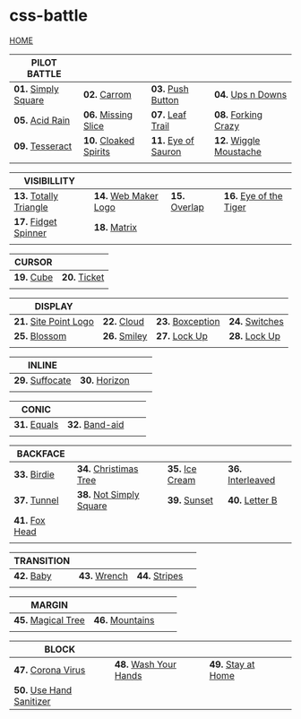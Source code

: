 
# css-battle

 [HOME](https://josimarmg.github.io/css-battle/)

|PILOT BATTLE||||
|--|--|--|--|
|**01.** [Simply Square](https://josimarmg.github.io/css-battle/01-pilot-battle/01-simply-square.html) |**02.** [Carrom](https://josimarmg.github.io/css-battle/01-pilot-battle/02-carrom.html) |**03.** [Push Button](https://josimarmg.github.io/css-battle/01-pilot-battle/03-push-button.html) |**04.** [Ups n Downs](https://josimarmg.github.io/css-battle/01-pilot-battle/04-ups-n-downs.html) |
**05.** [Acid Rain](https://josimarmg.github.io/css-battle/01-pilot-battle/05-acid-rain.html)|**06.** [Missing Slice](https://josimarmg.github.io/css-battle/01-pilot-battle/06-missing-slice.html) |**07.** [Leaf Trail](https://josimarmg.github.io/css-battle/01-pilot-battle/07-leafy-trail.html) |**08.** [Forking Crazy](https://josimarmg.github.io/css-battle/01-pilot-battle/08-forking-crazy.html) |
**09.** [Tesseract](https://josimarmg.github.io/css-battle/01-pilot-battle/09-tesseract.html) |**10.** [Cloaked Spirits](https://josimarmg.github.io/css-battle/01-pilot-battle/10-cloaked-spirits.html)| **11.** [Eye of Sauron](https://josimarmg.github.io/css-battle/01-pilot-battle/11-eye-of-sauron.html) |**12.** [Wiggle Moustache](https://josimarmg.github.io/css-battle/01-pilot-battle/12-wiggly-moustache.html) |
|||||

|VISIBILLITY| | | |
|--|--|--|--|
|**13.** [Totally Triangle](https://josimarmg.github.io/css-battle/02-visibility/13-totally-triangle.html) |**14.** [Web Maker Logo](https://josimarmg.github.io/css-battle/02-visibility/14-web-maker-logo.html) |**15.** [Overlap](https://josimarmg.github.io/css-battle/02-visibility/15-overlap.html) |**16.** [Eye of the Tiger](https://josimarmg.github.io/css-battle/02-visibility/16-eye-of-the-tiger.html) |
**17.** [Fidget Spinner](https://josimarmg.github.io/css-battle/02-visibility/17-fidget-spinner.html) | **18.** [Matrix](https://josimarmg.github.io/css-battle/02-visibility/18-matrix.html) |
|||||

|CURSOR| |
|--|--|
|**19.** [Cube](https://josimarmg.github.io/css-battle/03-cursor/19-cube.html) | **20.** [Ticket](https://josimarmg.github.io/css-battle/03-cursor/20-ticket.html) |
|||

|DISPLAY| | | |
|--|--|--|--|
**21.** [Site Point Logo](https://josimarmg.github.io/css-battle/04-display/21-sitepointlogo.html) | **22.** [Cloud](https://josimarmg.github.io/css-battle/04-display/22-cloud.html) | **23.** [Boxception](https://josimarmg.github.io/css-battle/04-display/23-boxception.html) |**24.** [Switches](https://josimarmg.github.io/css-battle/04-display/24-switches.html) |
**25.** [Blossom](https://josimarmg.github.io/css-battle/04-display/25-blossom.html) |**26.** [Smiley](https://josimarmg.github.io/css-battle/04-display/26-smiley.html) | **27.** [Lock Up](https://josimarmg.github.io/css-battle/04-display/27-lock-up.html) |**28.** [Lock Up](https://josimarmg.github.io/css-battle/04-display/28-cups-balls.html) |
|||

|INLINE| | | |
|--|--|--|--|
**29.** [Suffocate](https://josimarmg.github.io/css-battle/05-inline/29-suffocate.html) | **30.** [Horizon](https://josimarmg.github.io/css-battle/05-inline/30-horizon.html) |
|||

|CONIC| | | |
|--|--|--|--|
**31.** [Equals](https://josimarmg.github.io/css-battle/06-conic/31-equals.html) | **32.** [Band-aid](https://josimarmg.github.io/css-battle/06-conic/32-band-aid.html) |
|||

|BACKFACE| | | |
|--|--|--|--|
**33.** [Birdie](https://josimarmg.github.io/css-battle/07-backface/33-birdie.html) | **34.** [Christimas Tree](https://josimarmg.github.io/css-battle/07-backface/34-christmas-tree.html) | **35.** [Ice Cream](https://josimarmg.github.io/css-battle/07-backface/35-ice-cream.html)| **36.** [Interleaved](https://josimarmg.github.io/css-battle/07-backface/36-interleaved.html)|
**37.** [Tunnel](https://josimarmg.github.io/css-battle/07-backface/37-tunnel.html)| **38.** [Not Simply Square](https://josimarmg.github.io/css-battle/07-backface/38-not-simply-square.html)| **39.** [Sunset](https://josimarmg.github.io/css-battle/07-backface/39-sunset.html)| **40.** [Letter B](https://josimarmg.github.io/css-battle/07-backface/40-letter-b.html)|
**41.** [Fox Head](https://josimarmg.github.io/css-battle/07-backface/41-fox-head.html)|
|||

|TRANSITION| | | |
|--|--|--|--|
**42.** [Baby](https://josimarmg.github.io/css-battle/08-transition/42-baby.html)| **43.** [Wrench](https://josimarmg.github.io/css-battle/08-transition/43-wrench.html)| **44.** [Stripes](https://josimarmg.github.io/css-battle/08-transition/44-stripes.html)|
|||

|MARGIN| | | |
|--|--|--|--|
**45.** [Magical Tree](https://josimarmg.github.io/css-battle/09-margin/45-magical-tree.html)|**46.** [Mountains](https://josimarmg.github.io/css-battle/10-block/46-mountains.html)|
|||

|BLOCK| | | |
|--|--|--|--|
**47.** [Corona Virus](https://josimarmg.github.io/css-battle/10-block/47-corona-virus.html)| **48.** [Wash Your Hands](https://josimarmg.github.io/css-battle/10-block/48-wash-your-hands.html)| **49.** [Stay at Home](https://josimarmg.github.io/css-battle/10-block/49-stay-at-home.html)|
**50.** [Use Hand Sanitizer](https://josimarmg.github.io/css-battle/10-block/50-use-hand-sanitizer.html)|
